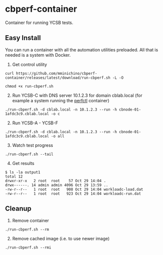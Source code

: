 # cbperf-container
Container for running YCSB tests.

## Easy Install
You can run a container with all the automation utilities preloaded. All that is needed is a system with Docker.
1. Get control utility
````
curl https://github.com/mminichino/cbperf-container/releases/latest/download/run-cbperf.sh -L -O
````
````
chmod +x run-cbperf.sh
````
2. Run YCSB-C with DNS server 10.1.2.3 for domain cblab.local (for example a system running the [perfctl](https://github.com/mminichino/perfctl-container) container)
````
./run-cbperf.sh -d cblab.local -n 10.1.2.3 --run -h cbnode-01-1afdc3c9.cblab.local -o c
````
2. Run YCSB-A - YCSB-F
````
./run-cbperf.sh -d cblab.local -n 10.1.2.3 --run -h cbnode-01-1afdc3c9.cblab.local -o all
````
3. Watch test progress
````
./run-cbperf.sh --tail
````
4. Get results
````
$ ls -la output1
total 12
drwxr-xr-x   2 root  root    57 Oct 29 14:04 .
drwx------. 14 admin admin 4096 Oct 29 13:59 ..
-rw-r--r--   1 root  root   908 Oct 29 14:04 workloadc-load.dat
-rw-r--r--   1 root  root   923 Oct 29 14:04 workloadc-run.dat
````
## Cleanup
1. Remove container
````
./run-cbperf.sh --rm
````
2. Remove cached image (i.e. to use newer image)
````
./run-cbperf.sh --rmi
````
